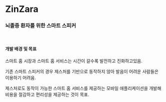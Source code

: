 # ZinZara

### 뇌졸중 환자를 위한 스마트 스피커

<br>

#### 개발 배경 및 목표

스마트 홈 시장과 스마트 홈 서비스는 시간이 갈수록 발전하고 진화하고있음.

기존 스마트 스피커의 경우 제스처를 기반으로 동작하지 않아 발음이 어려운 사람들은 이용하기 어려움.

제스처로도 동작이 가능한 스마트 홈 서비스를 제공하는 모바일 애플리케이션을 개발해 비용을 절감하고 편리성을 제공하는 것이 목표.

